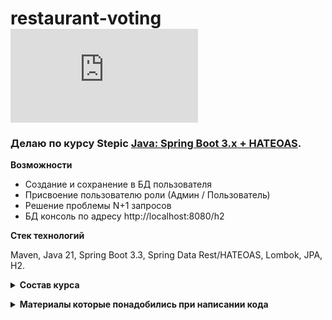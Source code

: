 # **restaurant-voting** ![progress](http://www.yarntomato.com/percentbarmaker/button.php?barPosition=25&leftFill=%23FF0000 "progress")
### Делаю по курсу Stepic [Java: Spring Boot 3.x + HATEOAS](https://stepik.org/course/90739/info).

**Возможности**
- Создание и сохранение в БД пользователя
- Присвоение пользователю роли (Админ / Пользователь)
- Решение проблемы N+1 запросов
- БД консоль по адресу http://localhost:8080/h2

**Стек технологий**

Maven, Java 21, Spring Boot 3.3, Spring Data Rest/HATEOAS, Lombok, JPA, H2.

**<details><summary>Состав курса</summary>**

- [X] **Part_1** - Основы Spring Boot

- [X] **Part_2** - Работа с DB (H2, Spring Data JPA)

- [ ] **Part_3** - Spring Data REST + HATEOAS

- [ ] **Part_4** - Spring Security

- [ ] **Part_5** - REST. AccountController

- [ ] **Part_6** - Документирование. Тестирование. Кэширование

- [ ] **Part_7** - Обновление и рефакторинг. XSS. Удаление Spring Data Rest

- [ ] **Part_8** - Миграция на Spring Boot 3.1.x. Update / Fix / Refactoring
</details>

**<details><summary>Материалы которые понадобились при написании кода</summary>**

Гайды по Spring

- [Spring Boot с базой данных H2](https://www.baeldung.com/spring-boot-h2-database).

</details>

